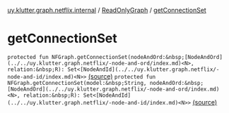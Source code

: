 [uy.klutter.graph.netflix.internal](../index.md) / [ReadOnlyGraph](index.md) / [getConnectionSet](.)


# getConnectionSet
`protected fun NFGraph.getConnectionSet(nodeAndOrd:&nbsp;[NodeAndOrd](../../uy.klutter.graph.netflix/-node-and-ord/index.md)<N>, relation:&nbsp;R): Set<[NodeAndId](../../uy.klutter.graph.netflix/-node-and-id/index.md)<N>>` [(source)](https://github.com/kohesive/klutter/blob/master/netflix-graph-jdk6/src/main/kotlin/uy/klutter/graph/netflix/internal/Graph.kt#L153)
`protected fun NFGraph.getConnectionSet(model:&nbsp;String, nodeAndOrd:&nbsp;[NodeAndOrd](../../uy.klutter.graph.netflix/-node-and-ord/index.md)<N>, relation:&nbsp;R): Set<[NodeAndId](../../uy.klutter.graph.netflix/-node-and-id/index.md)<N>>` [(source)](https://github.com/kohesive/klutter/blob/master/netflix-graph-jdk6/src/main/kotlin/uy/klutter/graph/netflix/internal/Graph.kt#L157)



